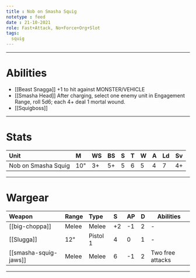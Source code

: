 ```yaml
---
title : Nob on Smasha Squig
notetype : feed
date : 21-10-2021
role: Fast+Attack, No+Force+Org+Slot
tags:
  squig
---
```


---

# Abilities

- [[Beast Snagga]] +1 to hit against MONSTER/VEHICLE
- [[Smasha Head]] After charging, select one enemy unit in Engagement Range, roll 5d6; each 4+ deal 1 mortal wound.
- [[Squigboss]]

---

# Stats

| Unit                | M   | WS  | BS  | S   | T   | W   | A   | Ld  | Sv  |
|:------------------- |:--- |:--- |:--- |:--- |:--- |:--- |:--- |:--- | --- |
| Nob on Smasha Squig | 10" | 3+  | 5+  | 5   | 6   | 5   | 4   | 7   | 4+  |

---

# Wargear

| Weapon                | Range | Type     | S   | AP  | D   | Abilities        |
|:--------------------- |:----- |:-------- |:--- |:--- |:--- | ---------------- |
| [[big-choppa]]        | Melee | Melee    | +2  | -1  | 2   | -                |
| [[Slugga]]            | 12"   | Pistol 1 | 4   | 0   | 1   | -                |
| [[smasha-squig-jaws]] | Melee | Melee    | 6   | -1  | 2   | Two free attacks |

---